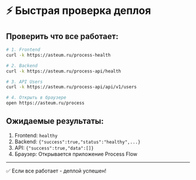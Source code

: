# ⚡ Быстрая проверка деплоя

## Проверить что все работает:

```bash
# 1. Frontend
curl -k https://asteum.ru/process-health

# 2. Backend
curl -k https://asteum.ru/process-api/health

# 3. API Users
curl -k https://asteum.ru/process-api/api/v1/users

# 4. Открыть в браузере
open https://asteum.ru/process
```

## Ожидаемые результаты:

1. Frontend: `healthy`
2. Backend: `{"success":true,"status":"healthy",...}`
3. API: `{"success":true,"data":[]}`
4. Браузер: Открывается приложение Process Flow

---

✅ Если все работает - деплой успешен!
